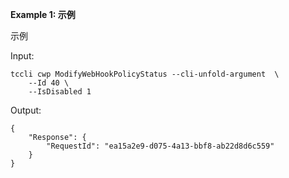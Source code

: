 **Example 1: 示例**

示例

Input: 

```
tccli cwp ModifyWebHookPolicyStatus --cli-unfold-argument  \
    --Id 40 \
    --IsDisabled 1
```

Output: 
```
{
    "Response": {
        "RequestId": "ea15a2e9-d075-4a13-bbf8-ab22d8d6c559"
    }
}
```

